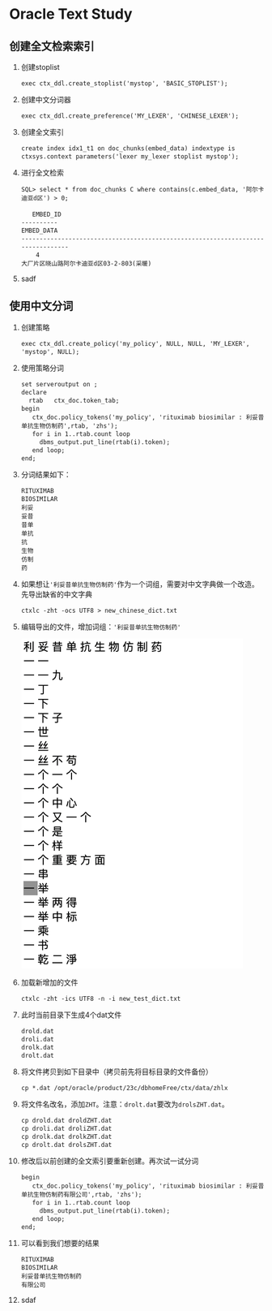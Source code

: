 # Oracle Text Study

## 创建全文检索索引

1.   创建stoplist

     ```
     exec ctx_ddl.create_stoplist('mystop', 'BASIC_STOPLIST');
     ```

     

2.   创建中文分词器

     ```
     exec ctx_ddl.create_preference('MY_LEXER', 'CHINESE_LEXER');
     ```

     

3.   创建全文索引

     ```
     create index idx1_t1 on doc_chunks(embed_data) indextype is ctxsys.context parameters('lexer my_lexer stoplist mystop'); 
     ```

     

4.   进行全文检索

     ```
     SQL> select * from doc_chunks C where contains(c.embed_data, '阿尔卡迪亚d区') > 0;
     
        EMBED_ID
     ----------
     EMBED_DATA
     --------------------------------------------------------------------------------
     	 4
     大厂片区晓山路阿尔卡迪亚d区03-2-803(采暖)
     ```

     

5.   sadf

     


## 使用中文分词

1.   创建策略

     ```
     exec ctx_ddl.create_policy('my_policy', NULL, NULL, 'MY_LEXER', 'mystop', NULL);
     ```

     

2.   使用策略分词

     ```
     set serveroutput on ;
     declare
       rtab   ctx_doc.token_tab;
     begin
        ctx_doc.policy_tokens('my_policy', 'rituximab biosimilar : 利妥昔单抗生物仿制药',rtab, 'zhs');
        for i in 1..rtab.count loop
          dbms_output.put_line(rtab(i).token);
        end loop;
     end;
     ```

     

3.   分词结果如下：

     ```
     RITUXIMAB
     BIOSIMILAR
     利妥
     妥昔
     昔单
     单抗
     抗
     生物
     仿制
     药
     ```

     

4.   如果想让```'利妥昔单抗生物仿制药'```作为一个词组，需要对中文字典做一个改造。先导出缺省的中文字典

     ```
     ctxlc -zht -ocs UTF8 > new_chinese_dict.txt
     ```

     

5.   编辑导出的文件，增加词组：```'利妥昔单抗生物仿制药'```

     ![image-20240424154345088](images/image-20240424154345088.png)

6.   加载新增加的文件

     ```
     ctxlc -zht -ics UTF8 -n -i new_test_dict.txt
     ```

     

7.   此时当前目录下生成4个dat文件

     ```
     drold.dat
     droli.dat
     drolk.dat
     drolt.dat
     ```

     

8.   将文件拷贝到如下目录中（拷贝前先将目标目录的文件备份）

     ```
     cp *.dat /opt/oracle/product/23c/dbhomeFree/ctx/data/zhlx
     ```

     

9.   将文件名改名，添加```ZHT```。注意：```drolt.dat```要改为```drolsZHT.dat```。

     ```
     cp drold.dat droldZHT.dat
     cp droli.dat droliZHT.dat
     cp drolk.dat drolkZHT.dat
     cp drolt.dat drolsZHT.dat
     ```

     

10.   修改后以前创建的全文索引要重新创建。再次试一试分词

      ```
      begin
         ctx_doc.policy_tokens('my_policy', 'rituximab biosimilar : 利妥昔单抗生物仿制药有限公司',rtab, 'zhs');
         for i in 1..rtab.count loop
           dbms_output.put_line(rtab(i).token);
         end loop;
      end;
      ```

      

11.   可以看到我们想要的结果

      ```
      RITUXIMAB
      BIOSIMILAR
      利妥昔单抗生物仿制药
      有限公司
      ```

      

12.   sdaf

      